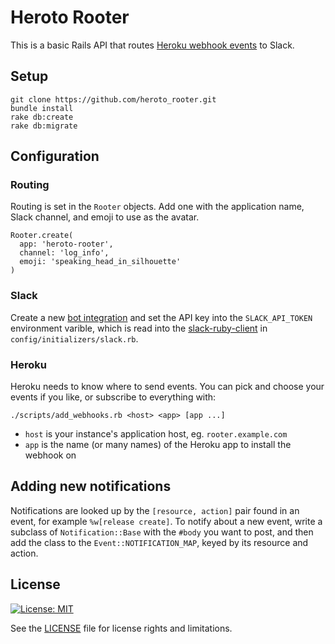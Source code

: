 
# Heroto Rooter

This is a basic Rails API that routes [Heroku webhook
events](https://devcenter.heroku.com/articles/app-webhooks) to Slack.

## Setup

    git clone https://github.com/heroto_rooter.git
    bundle install
    rake db:create
    rake db:migrate

## Configuration

### Routing

Routing is set in the `Rooter` objects. Add one with the application name, Slack
channel, and emoji to use as the avatar.

    Rooter.create(
      app: 'heroto-rooter',
      channel: 'log_info',
      emoji: 'speaking_head_in_silhouette'
    )

### Slack

Create a new [bot
integration](https://apartmentlist.slack.com/apps/manage/custom-integrations)
and set the API key into the `SLACK_API_TOKEN` environment varible, which is
read into the
[slack-ruby-client](https://github.com/slack-ruby/slack-ruby-client) in
`config/initializers/slack.rb`.

### Heroku

Heroku needs to know where to send events. You can pick and choose your events
if you like, or subscribe to everything with:

    ./scripts/add_webhooks.rb <host> <app> [app ...]
    
- `host` is your instance's application host, eg. `rooter.example.com`
- `app` is the name (or many names) of the Heroku app to install the webhook on

## Adding new notifications

Notifications are looked up by the `[resource, action]` pair found in an event,
for example `%w[release create]`. To notify about a new event, write a subclass
of `Notification::Base` with the `#body` you want to post, and then add the
class to the `Event::NOTIFICATION_MAP`, keyed by its resource and action.

## License

[![License: MIT](https://img.shields.io/badge/License-MIT-yellow.svg)](https://opensource.org/licenses/MIT)

See the [LICENSE](LICENSE.md) file for license rights and limitations.
